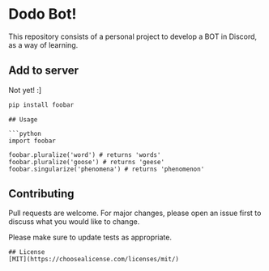 # Dodo Bot!

This repository consists of a personal project to develop a BOT in Discord, as a way of learning.

## Add to server

Not yet! :]

```bash
pip install foobar
```
```
## Usage

```python
import foobar

foobar.pluralize('word') # returns 'words'
foobar.pluralize('goose') # returns 'geese'
foobar.singularize('phenomena') # returns 'phenomenon'
```

## Contributing
Pull requests are welcome. For major changes, please open an issue first to discuss what you would like to change.

Please make sure to update tests as appropriate.
```
## License
[MIT](https://choosealicense.com/licenses/mit/)
